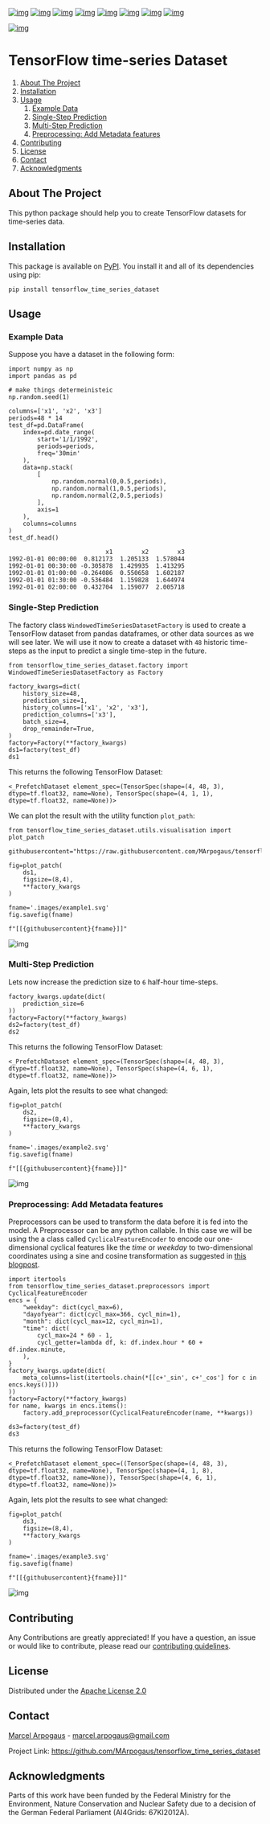 [![img](https://img.shields.io/github/contributors/MArpogaus/tensorflow_time_series_dataset.svg?style=flat-square)](https://github.com/MArpogaus/tensorflow_time_series_dataset/graphs/contributors)
[![img](https://img.shields.io/github/forks/MArpogaus/tensorflow_time_series_dataset.svg?style=flat-square)](https://github.com/MArpogaus/tensorflow_time_series_dataset/network/members)
[![img](https://img.shields.io/github/stars/MArpogaus/tensorflow_time_series_dataset.svg?style=flat-square)](https://github.com/MArpogaus/tensorflow_time_series_dataset/stargazers)
[![img](https://img.shields.io/github/issues/MArpogaus/tensorflow_time_series_dataset.svg?style=flat-square)](https://github.com/MArpogaus/tensorflow_time_series_dataset/issues)
[![img](https://img.shields.io/github/license/MArpogaus/tensorflow_time_series_dataset.svg?style=flat-square)](https://github.com/MArpogaus/tensorflow_time_series_dataset/blob/main/LICENSE)
[![img](https://img.shields.io/github/actions/workflow/status/MArpogaus/tensorflow_time_series_dataset/test.yaml.svg?label=test&style=flat-square)](https://github.com/MArpogaus/tensorflow_time_series_dataset/actions/workflows/test.yaml)
[![img](https://img.shields.io/badge/pre--commit-enabled-brightgreen.svg?logo=pre-commit&style=flat-square)](https://github.com/MArpogaus/tensorflow_time_series_dataset/blob/main/.pre-commit-config.yaml)
[![img](https://img.shields.io/badge/-LinkedIn-black.svg?style=flat-square&logo=linkedin&colorB=555)](https://linkedin.com/in/MArpogaus)

[![img](https://img.shields.io/pypi/v/tensorflow_time_series_dataset.svg?style=flat-square)](https://pypi.org/project/tensorflow_time_series_dataset)


# TensorFlow time-series Dataset

1.  [About The Project](#orgd7601fa)
2.  [Installation](#org4baeaee)
3.  [Usage](#org78d3afa)
    1.  [Example Data](#org437e43f)
    2.  [Single-Step Prediction](#org87ebbfe)
    3.  [Multi-Step Prediction](#org11d5abf)
    4.  [Preprocessing: Add Metadata features](#org3006a48)
4.  [Contributing](#org5b01553)
5.  [License](#org8585d54)
6.  [Contact](#org66ff6ba)
7.  [Acknowledgments](#org8768712)


<a id="orgd7601fa"></a>

## About The Project

This python package should help you to create TensorFlow datasets for time-series data.


<a id="org4baeaee"></a>

## Installation

This package is available on [PyPI](https://pypi.org/project/tensorflow-time-series-dataset/).
You install it and all of its dependencies using pip:

    pip install tensorflow_time_series_dataset


<a id="org78d3afa"></a>

## Usage


<a id="org437e43f"></a>

### Example Data

Suppose you have a dataset in the following form:

    import numpy as np
    import pandas as pd

    # make things determeinisteic
    np.random.seed(1)

    columns=['x1', 'x2', 'x3']
    periods=48 * 14
    test_df=pd.DataFrame(
        index=pd.date_range(
            start='1/1/1992',
            periods=periods,
            freq='30min'
        ),
        data=np.stack(
            [
                np.random.normal(0,0.5,periods),
                np.random.normal(1,0.5,periods),
                np.random.normal(2,0.5,periods)
            ],
            axis=1
        ),
        columns=columns
    )
    test_df.head()

                               x1        x2        x3
    1992-01-01 00:00:00  0.812173  1.205133  1.578044
    1992-01-01 00:30:00 -0.305878  1.429935  1.413295
    1992-01-01 01:00:00 -0.264086  0.550658  1.602187
    1992-01-01 01:30:00 -0.536484  1.159828  1.644974
    1992-01-01 02:00:00  0.432704  1.159077  2.005718


<a id="org87ebbfe"></a>

### Single-Step Prediction

The factory class `WindowedTimeSeriesDatasetFactory` is used to create a TensorFlow dataset from pandas dataframes, or other data sources as we will see later.
We will use it now to create a dataset with `48` historic time-steps as the input to predict a single time-step in the future.

    from tensorflow_time_series_dataset.factory import WindowedTimeSeriesDatasetFactory as Factory

    factory_kwargs=dict(
        history_size=48,
        prediction_size=1,
        history_columns=['x1', 'x2', 'x3'],
        prediction_columns=['x3'],
        batch_size=4,
        drop_remainder=True,
    )
    factory=Factory(**factory_kwargs)
    ds1=factory(test_df)
    ds1

This returns the following TensorFlow Dataset:

    <_PrefetchDataset element_spec=(TensorSpec(shape=(4, 48, 3), dtype=tf.float32, name=None), TensorSpec(shape=(4, 1, 1), dtype=tf.float32, name=None))>

We can plot the result with the utility function `plot_path`:

    from tensorflow_time_series_dataset.utils.visualisation import plot_patch

    githubusercontent="https://raw.githubusercontent.com/MArpogaus/tensorflow_time_series_dataset/master/"

    fig=plot_patch(
        ds1,
        figsize=(8,4),
        **factory_kwargs
    )

    fname='.images/example1.svg'
    fig.savefig(fname)

    f"[[{githubusercontent}{fname}]]"

![img](https://raw.githubusercontent.com/MArpogaus/tensorflow_time_series_dataset/master/.images/example1.svg)


<a id="org11d5abf"></a>

### Multi-Step Prediction

Lets now increase the prediction size to `6` half-hour time-steps.

    factory_kwargs.update(dict(
        prediction_size=6
    ))
    factory=Factory(**factory_kwargs)
    ds2=factory(test_df)
    ds2

This returns the following TensorFlow Dataset:

    <_PrefetchDataset element_spec=(TensorSpec(shape=(4, 48, 3), dtype=tf.float32, name=None), TensorSpec(shape=(4, 6, 1), dtype=tf.float32, name=None))>

Again, lets plot the results to see what changed:

    fig=plot_patch(
        ds2,
        figsize=(8,4),
        **factory_kwargs
    )

    fname='.images/example2.svg'
    fig.savefig(fname)

    f"[[{githubusercontent}{fname}]]"

![img](https://raw.githubusercontent.com/MArpogaus/tensorflow_time_series_dataset/master/.images/example2.svg)


<a id="org3006a48"></a>

### Preprocessing: Add Metadata features

Preprocessors can be used to transform the data before it is fed into the model.
A Preprocessor can be any python callable.
In this case we will be using the a class called `CyclicalFeatureEncoder` to encode our one-dimensional cyclical features like the *time* or *weekday* to two-dimensional coordinates using a sine and cosine transformation as suggested in [this blogpost](<https://www.kaggle.com/avanwyk/encoding-cyclical-features-for-deep-learning>).

    import itertools
    from tensorflow_time_series_dataset.preprocessors import CyclicalFeatureEncoder
    encs = {
        "weekday": dict(cycl_max=6),
        "dayofyear": dict(cycl_max=366, cycl_min=1),
        "month": dict(cycl_max=12, cycl_min=1),
        "time": dict(
            cycl_max=24 * 60 - 1,
            cycl_getter=lambda df, k: df.index.hour * 60 + df.index.minute,
        ),
    }
    factory_kwargs.update(dict(
        meta_columns=list(itertools.chain(*[[c+'_sin', c+'_cos'] for c in encs.keys()]))
    ))
    factory=Factory(**factory_kwargs)
    for name, kwargs in encs.items():
        factory.add_preprocessor(CyclicalFeatureEncoder(name, **kwargs))

    ds3=factory(test_df)
    ds3

This returns the following TensorFlow Dataset:

    <_PrefetchDataset element_spec=((TensorSpec(shape=(4, 48, 3), dtype=tf.float32, name=None), TensorSpec(shape=(4, 1, 8), dtype=tf.float32, name=None)), TensorSpec(shape=(4, 6, 1), dtype=tf.float32, name=None))>

Again, lets plot the results to see what changed:

    fig=plot_patch(
        ds3,
        figsize=(8,4),
        **factory_kwargs
    )

    fname='.images/example3.svg'
    fig.savefig(fname)

    f"[[{githubusercontent}{fname}]]"

![img](https://raw.githubusercontent.com/MArpogaus/tensorflow_time_series_dataset/master/.images/example3.svg)


<a id="org5b01553"></a>

## Contributing

Any Contributions are greatly appreciated! If you have a question, an issue or would like to contribute, please read our [contributing guidelines](CONTRIBUTING.md).


<a id="org8585d54"></a>

## License

Distributed under the [Apache License 2.0](LICENSE)


<a id="org66ff6ba"></a>

## Contact

[Marcel Arpogaus](https://github.com/marpogaus) - [marcel.arpogaus@gmail.com](mailto:marcel.arpogaus@gmail.com)

Project Link:
<https://github.com/MArpogaus/tensorflow_time_series_dataset>


<a id="org8768712"></a>

## Acknowledgments

Parts of this work have been funded by the Federal Ministry for the Environment, Nature Conservation and Nuclear Safety due to a decision of the German Federal Parliament (AI4Grids: 67KI2012A).

